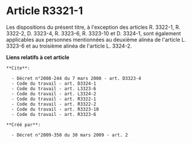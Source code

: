 # Article R3321-1

Les dispositions du présent titre, à l'exception des articles R. 3322-1, R. 3322-2, D. 3323-4, R. 3323-6, R. 3323-10 et D.
3324-1, sont également applicables aux personnes mentionnées au deuxième alinéa de l'article L. 3323-6 et au troisième alinéa
de l'article L. 3324-2.

**Liens relatifs à cet article**

	**Cite**:

	  - Décret n°2008-244 du 7 mars 2008 - art. D3323-4
	  - Code du travail - art. D3324-1
	  - Code du travail - art. L3323-6
	  - Code du travail - art. L3324-2
	  - Code du travail - art. R3322-1
	  - Code du travail - art. R3322-2
	  - Code du travail - art. R3323-10
	  - Code du travail - art. R3323-6

	**Créé par**:

	  - Décret n°2009-350 du 30 mars 2009 - art. 2
